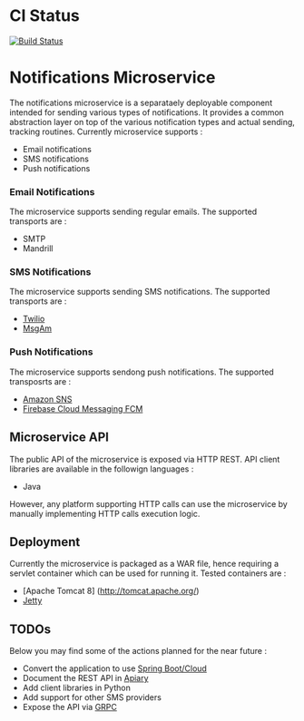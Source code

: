 # CI Status
[![Build Status](https://travis-ci.org/sflpro/notifier.svg?branch=master)](https://travis-ci.org/sflpro/notifier)

# Notifications Microservice
The notifications microservice is a separataely deployable component intended for sending various types of notifications. It provides a common abstraction layer on top of the various notification types and actual sending, tracking routines.
Currently microservice supports :
* Email notifications
* SMS notifications
* Push notifications

### Email Notifications

The microservice supports sending regular emails. The supported transports are :
* SMTP
* Mandrill

### SMS Notifications

The microservice supports sending SMS notifications. The supported transports are :
* [Twilio](https://www.twilio.com/) 
* [MsgAm](https://www.msg.am/) 

### Push Notifications

The microservice supports sendong push notifications. The supported transposrts are :
* [Amazon SNS](https://aws.amazon.com/sns/)
* [Firebase Cloud Messaging FCM](https://firebase.google.com/docs/cloud-messaging)

## Microservice API

The public API of the microservice is exposed via HTTP REST. API client libraries are available in the followign languages :
* Java

However, any platform supporting HTTP calls can use the microservice by manually implementing HTTP calls execution logic.

## Deployment

Currently the microservice is packaged as a WAR file, hence requiring a servlet container which can be used for running it. Tested containers are :
* [Apache Tomcat 8] (http://tomcat.apache.org/)
* [Jetty](https://eclipse.org/jetty/)

## TODOs

Below you may find some of the actions planned for the near future :
* Convert the application to use [Spring Boot/Cloud](http://projects.spring.io/spring-cloud/)
* Document the REST API in [Apiary](https://apiary.io/)
* Add client libraries in Python
* Add support for other SMS providers
* Expose the API via [GRPC](http://www.grpc.io/)

